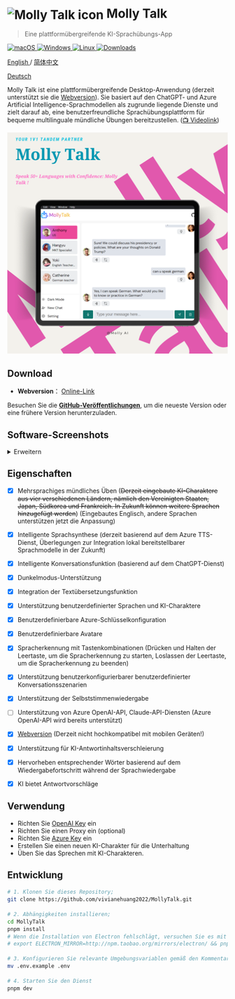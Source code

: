 # <img src="./public/favicon.ico" width="60px" align="center" alt="Molly Talk icon"> Molly Talk

> Eine plattformübergreifende KI-Sprachübungs-App

<p align="left">
<a href="https://github.com/vivianehuang2022/MollyTalk/releases" target="_blank">
<img alt="macOS" src="https://img.shields.io/badge/-macOS-black?style=flat-square&logo=apple&logoColor=white" />
</a>
<a href="https://github.com/vivianehuang2022/MollyTalk/releases" target="_blank">
<img alt="Windows" src="https://img.shields.io/badge/-Windows-blue?style=flat-square&logo=windows&logoColor=white" />
</a>
<a href="https://github.com/vivianehuang2022/Molly Talk/releases" target="_blank">
<img alt="Linux" src="https://img.shields.io/badge/-linux-red?style=flat-square&logo=linux&logoColor=white" />
</a>
<a href="https://github.com/vivianehuang2022/Molly Talk/releases" target="_blank">
<img alt="Downloads" src="https://img.shields.io/github/downloads/vivianehuang2022/Molly Talk/total.svg?style=flat" />
</a>
</p>

<p align="left">
<a href="./README-EN.md">
English
</a>
/

<a href="./README.md">
简体中文
</a>
</p>

<a href="./README-DE.md">
Deutsch
</a>
</p>

Molly Talk ist eine plattformübergreifende Desktop-Anwendung (derzeit unterstützt sie die [Webversion]()). Sie basiert auf den ChatGPT- und Azure Artificial Intelligence-Sprachmodellen als zugrunde liegende Dienste und zielt darauf ab, eine benutzerfreundliche Sprachübungsplattform für bequeme multilinguale mündliche Übungen bereitzustellen. ([📺 Videolink](/))

<p align="center">
  <img width="" alt="Screenshot: Molly Talk App läuft" src="./screenshot/main1.png">
</p>

## Download

- **Webversion**： [Online-Link]()

Besuchen Sie die **[GitHub-Veröffentlichungen](https://github.com/vivianehuang2022/MollyTalk/releases)**, um die neueste Version oder eine frühere Version herunterzuladen.

## Software-Screenshots

<details>
<summary>Erweitern</summary>

<p align="center">
  <img width="" alt="Screenshot: Molly Talk App läuft" src="./screenshot/new.png">
</p>

<!-- <p align="center">
  <img width="" alt="Screenshot: Molly Talk App läuft" src="./screenshot/main1-light.png">
</p> -->

<p align="center">
  <img width="" alt="Screenshot: Molly Talk App läuft" src="./screenshot/setting_chat.png">
</p>
<p align="center">
  <img width="" alt="Screenshot: Molly Talk App läuft" src="./screenshot/setting_voice.png">
</p>
<p align="center">
  <img width="" alt="Screenshot: Molly Talk App läuft" src="./screenshot/export.png">
</p>

</details>

## Eigenschaften

- [x] Mehrsprachiges mündliches Üben (~~Derzeit eingebaute KI-Charaktere aus vier verschiedenen Ländern, nämlich den Vereinigten Staaten, Japan, Südkorea und Frankreich. In Zukunft können weitere Sprachen hinzugefügt werden~~) (Eingebautes Englisch, andere Sprachen unterstützen jetzt die Anpassung)
- [x] Intelligente Sprachsynthese (derzeit basierend auf dem Azure TTS-Dienst, Überlegungen zur Integration lokal bereitstellbarer Sprachmodelle in der Zukunft)
- [x] Intelligente Konversationsfunktion (basierend auf dem ChatGPT-Dienst)
- [x] Dunkelmodus-Unterstützung
- [x] Integration der Textübersetzungsfunktion
- [x] Unterstützung benutzerdefinierter Sprachen und KI-Charaktere
- [x] Benutzerdefinierbare Azure-Schlüsselkonfiguration
- [x] Benutzerdefinierbare Avatare
- [x] Spracherkennung mit Tastenkombinationen (Drücken und Halten der Leertaste, um die Spracherkennung zu starten, Loslassen der Leertaste, um die Spracherkennung zu beenden)

- [x] Unterstützung benutzerkonfigurierbarer benutzerdefinierter Konversationsszenarien
- [x] Unterstützung der Selbststimmenwiedergabe
- [ ] Unterstützung von Azure OpenAI-API, Claude-API-Diensten (Azure OpenAI-API wird bereits unterstützt)
- [x] [Webversion](https://polyglotai1.xyz) (Derzeit nicht hochkompatibel mit mobilen Geräten!)
- [x] Unterstützung für KI-Antwortinhaltsverschleierung
- [x] Hervorheben entsprechender Wörter basierend auf dem Wiedergabefortschritt während der Sprachwiedergabe
- [x] KI bietet Antwortvorschläge

## Verwendung

- Richten Sie [OpenAI Key](https://platform.openai.com/account/api-keys) ein
- Richten Sie einen Proxy ein (optional)
- Richten Sie [Azure Key](https://portal.azure.com/) ein
- Erstellen Sie einen neuen KI-Charakter für die Unterhaltung
- Üben Sie das Sprechen mit KI-Charakteren.

## Entwicklung

```bash
# 1. Klonen Sie dieses Repository;
git clone https://github.com/vivianehuang2022/MollyTalk.git

# 2. Abhängigkeiten installieren;
cd MollyTalk
pnpm install
# Wenn die Installation von Electron fehlschlägt, versuchen Sie es mit Taobao-Spiegelquelleninstallation👇:
# export ELECTRON_MIRROR=http://npm.taobao.org/mirrors/electron/ && pnpm i

# 3. Konfigurieren Sie relevante Umgebungsvariablen gemäß den Kommentaren
mv .env.example .env

# 4. Starten Sie den Dienst
pnpm dev
```
